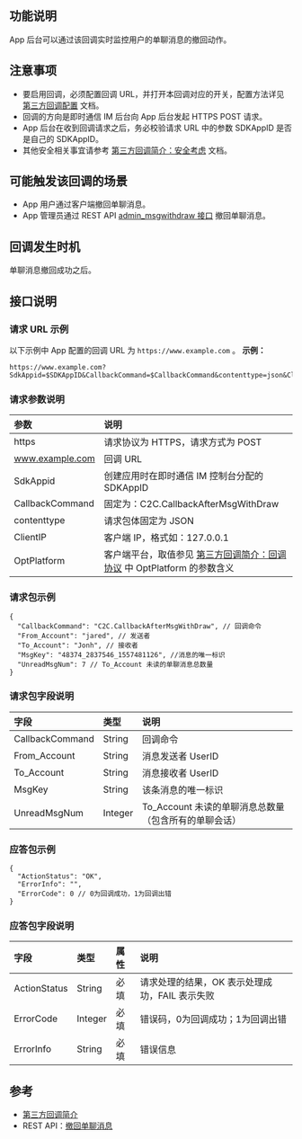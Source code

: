 ## 功能说明

App 后台可以通过该回调实时监控用户的单聊消息的撤回动作。

## 注意事项

- 要启用回调，必须配置回调 URL，并打开本回调对应的开关，配置方法详见 [第三方回调配置](https://cloud.tencent.com/document/product/269/32431) 文档。
- 回调的方向是即时通信 IM 后台向 App 后台发起 HTTPS POST 请求。
- App 后台在收到回调请求之后，务必校验请求 URL 中的参数 SDKAppID 是否是自己的 SDKAppID。
- 其他安全相关事宜请参考 [第三方回调简介：安全考虑](https://cloud.tencent.com/document/product/269/1522#.E5.AE.89.E5.85.A8.E8.80.83.E8.99.91) 文档。

## 可能触发该回调的场景

- App 用户通过客户端撤回单聊消息。
- App 管理员通过 REST API [admin_msgwithdraw 接口](https://cloud.tencent.com/document/product/269/38980) 撤回单聊消息。

## 回调发生时机

单聊消息撤回成功之后。

## 接口说明

### 请求 URL 示例

以下示例中 App 配置的回调 URL 为 `https://www.example.com` 。
**示例：**

```
https://www.example.com?SdkAppid=$SDKAppID&CallbackCommand=$CallbackCommand&contenttype=json&ClientIP=$ClientIP&OptPlatform=$OptPlatform
```

### 请求参数说明

| 参数            | 说明                                                         |
| :-------------- | :----------------------------------------------------------- |
| https           | 请求协议为 HTTPS，请求方式为 POST                            |
| www.example.com | 回调 URL                                                     |
| SdkAppid        | 创建应用时在即时通信 IM 控制台分配的 SDKAppID                |
| CallbackCommand | 固定为：C2C.CallbackAfterMsgWithDraw                         |
| contenttype     | 请求包体固定为 JSON                                          |
| ClientIP        | 客户端 IP，格式如：127.0.0.1                                 |
| OptPlatform     | 客户端平台，取值参见 [第三方回调简介：回调协议](https://cloud.tencent.com/document/product/269/1522#.E5.9B.9E.E8.B0.83.E5.8D.8F.E8.AE.AE) 中 OptPlatform 的参数含义 |

### 请求包示例

```
{
  "CallbackCommand": "C2C.CallbackAfterMsgWithDraw", // 回调命令
  "From_Account": "jared", // 发送者
  "To_Account": "Jonh", // 接收者
  "MsgKey": "48374_2837546_1557481126", //消息的唯一标识
  "UnreadMsgNum": 7 // To_Account 未读的单聊消息总数量
}
```

### 请求包字段说明

| 字段            | 类型    | 说明                                                  |
| :-------------- | :------ | :---------------------------------------------------- |
| CallbackCommand | String  | 回调命令                                              |
| From_Account    | String  | 消息发送者 UserID                                     |
| To_Account      | String  | 消息接收者 UserID                                     |
| MsgKey          | String  | 该条消息的唯一标识                                    |
| UnreadMsgNum    | Integer | To_Account 未读的单聊消息总数量（包含所有的单聊会话） |

### 应答包示例

```
{
  "ActionStatus": "OK",
  "ErrorInfo": "",
  "ErrorCode": 0 // 0为回调成功，1为回调出错
}
```

### 应答包字段说明

| 字段         | 类型    | 属性 | 说明                                           |
| :----------- | :------ | :--- | :--------------------------------------------- |
| ActionStatus | String  | 必填 | 请求处理的结果，OK 表示处理成功，FAIL 表示失败 |
| ErrorCode    | Integer | 必填 | 错误码，0为回调成功；1为回调出错               |
| ErrorInfo    | String  | 必填 | 错误信息                                       |

## 参考

- [第三方回调简介](https://cloud.tencent.com/document/product/269/1522)
- REST API：[撤回单聊消息](https://cloud.tencent.com/document/product/269/38980)